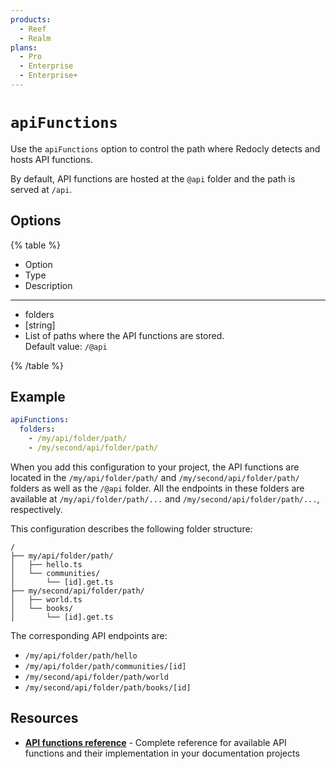 ```yaml
---
products:
  - Reef
  - Realm
plans:
  - Pro
  - Enterprise
  - Enterprise+
---
```

# `apiFunctions`

Use the `apiFunctions` option to control the path where Redocly detects and hosts API functions.

By default, API functions are hosted at the `@api` folder and the path is served at `/api`.

## Options

{% table %}

- Option
- Type
- Description

---

- folders
- [string]
- List of paths where the API functions are stored.\
  Default value: `/@api`


{% /table %}


## Example

```yaml {% title="redocly.yaml" %}
apiFunctions:
  folders:
    - /my/api/folder/path/
    - /my/second/api/folder/path/
```

When you add this configuration to your project, the API functions are located in the `/my/api/folder/path/` and `/my/second/api/folder/path/` folders as well as the `/@api` folder.
All the endpoints in these folders are available at `/my/api/folder/path/...` and `/my/second/api/folder/path/...`, respectively.

This configuration describes the following folder structure:

```treeview
/
├── my/api/folder/path/
│   ├── hello.ts
│   └── communities/
│       └── [id].get.ts
├── my/second/api/folder/path/
│   ├── world.ts
│   └── books/
│       └── [id].get.ts
```

The corresponding API endpoints are:
- `/my/api/folder/path/hello`
- `/my/api/folder/path/communities/[id]`
- `/my/second/api/folder/path/world`
- `/my/second/api/folder/path/books/[id]`

## Resources

- **[API functions reference](../customization/api-functions/api-functions-reference.md)** - Complete reference for available API functions and their implementation in your documentation projects
